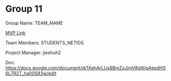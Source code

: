 # Group 11
Group Name: TEAM_NAME

[MVP Link](https://docs.google.com/document/d/1D1e8OrSayFDIstlgwfkcVtGY27YF5YW0XPu-Luqeqgw/edit)

Team Members: STUDENTS_NETIDS

Project Manager: jieshuh2

Doc: https://docs.google.com/document/d/1XehArLUs8BmZzJjmV8sWiqAepdHS6L7R2T_ha00S83w/edit
